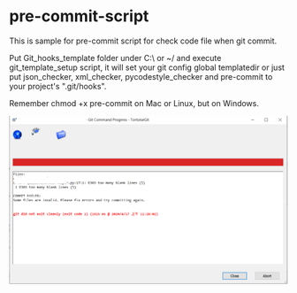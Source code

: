 # pre-commit-script

This is sample for pre-commit script for check code file when git commit.

Put Git_hooks_template folder under C:\ or ~/ and execute git_template_setup script, it will set your git config global templatedir or just put json_checker, xml_checker, pycodestyle_checker and pre-commit to your project's ".git/hooks".

Remember chmod +x pre-commit on Mac or Linux, but on Windows.

![](https://github.com/goescat/pre-commit-script/blob/master/demo-img/img_1.PNG)
